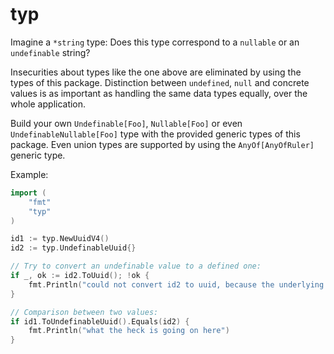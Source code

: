 # typ

Imagine a `*string` type: Does this type correspond to a `nullable` or an `undefinable` string?

Insecurities about types like the one above are eliminated by using the types of this package.
Distinction between `undefined`, `null` and concrete values is as important as handling the
same data types equally, over the whole application.

Build your own `Undefinable[Foo]`, `Nullable[Foo]` or even `UndefinableNullable[Foo]` type with the provided
generic types of this package. Even union types are supported by using the `AnyOf[AnyOfRuler]` generic type.

Example:

```go
import (
	"fmt"
	"typ"
)

id1 := typ.NewUuidV4()
id2 := typ.UndefinableUuid{}

// Try to convert an undefinable value to a defined one:
if _, ok := id2.ToUuid(); !ok {
    fmt.Println("could not convert id2 to uuid, because the underlying value is undefined")
}

// Comparison between two values:
if id1.ToUndefinableUuid().Equals(id2) {
    fmt.Println("what the heck is going on here")
}
```
